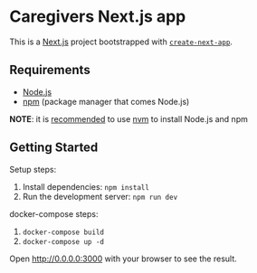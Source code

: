 # Caregivers Next.js app

This is a [Next.js](https://nextjs.org/) project bootstrapped with [`create-next-app`](https://github.com/vercel/next.js/tree/canary/packages/create-next-app).

## Requirements
- [Node.js](https://nodejs.org/en/)
- [npm](https://docs.npmjs.com/cli/v8/commands/npm) (package manager that comes Node.js) 

**NOTE**: it is [recommended](https://docs.npmjs.com/downloading-and-installing-node-js-and-npm)
to use [nvm](https://github.com/nvm-sh/nvm) to install Node.js and npm


## Getting Started

Setup steps:

1. Install dependencies: `npm install`
2. Run the development server: `npm run dev`

docker-compose steps:
1. `docker-compose build`
2. `docker-compose up -d`


Open http://0.0.0.0:3000 with your browser to see the result.
